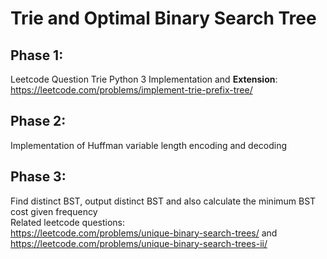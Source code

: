 # Trie and Optimal Binary Search Tree
## Phase 1:  
Leetcode Question Trie Python 3 Implementation and **Extension**: https://leetcode.com/problems/implement-trie-prefix-tree/  
## Phase 2:  
Implementation of Huffman variable length encoding and decoding  
## Phase 3:  
Find distinct BST, output distinct BST and also calculate the minimum BST cost given frequency  
Related leetcode questions:  
https://leetcode.com/problems/unique-binary-search-trees/ and https://leetcode.com/problems/unique-binary-search-trees-ii/  
